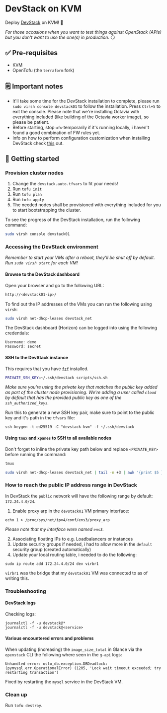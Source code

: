 # DevStack on KVM

Deploy [DevStack](https://docs.openstack.org/devstack/latest/) on KVM! 🚀

_For those occasions when you want to test things against OpenStack (APIs) but you don't want to use the one(s) in production._ 😏

## ✅ Pre-requisites

* KVM
* OpenTofu (the `terraform` fork)

## 🗒️ Important notes

* It'll take some time for the DevStack installation to complete, please run `sudo virsh console devstack01` to follow the installation. Press `Ctrl+5` to exit the console. Please note that we're installing Octavia with everything included (like building of the Octavia worker image), so please be patient.
* Before starting, stop `ufw` temporarily if it's running locally, i haven't found a good combination of FW rules yet.
* Info on how to perform configuration customization when installing DevStack check [this](https://github.com/openstack/devstack/blob/master/doc/source/configuration.rst) out.

## 🏃 Getting started

### Provision cluster nodes

1. Change the `devstack.auto.tfvars` to fit your needs!
2. Run `tofu init`
3. Run `tofu plan`
4. Run `tofu apply`
5. The needed nodes shall be provisioned with everything included for you to start bootstrapping the cluster.

To see the progress of the DevStack installation, run the following command:

```bash
sudo virsh console devstack01
```

### Accessing the DevStack environment

_Remember to start your VMs after a reboot, they'll be shut off by default. Run `sudo virsh start` for each VM!_

#### Browse to the DevStack dashboard

Open your browser and go to the following URL:

```bash
http://<devstack01-ip>/
```

To find out the IP addresses of the VMs you can run the following using `virsh`:

```bash
sudo virsh net-dhcp-leases devstack_net
```

The DevStack dashboard (Horizon) can be logged into using the following credentials:

```
Username: demo
Password: secret
```

#### SSH to the DevStack instance

This requires that you have [`fzf`](https://github.com/junegunn/fzf) installed.

```bash
PRIVATE_SSH_KEY=~/.ssh/devstack scripts/ssh.sh
```

_Make sure you're using the private key that matches the public key added as part of the cluster node provisioning. We're adding a user called `cloud` by default that has the provided public key as one of the `ssh_authorized_keys`._

Run this to generate a new SSH key pair, make sure to point to the public key and it's path in the `tfvars` file:

```
ssh-keygen -t ed25519 -C "devstack-kvm" -f ~/.ssh/devstack
```

#### Using `tmux` and `xpanes` to SSH to all available nodes

Don't forget to inline the private key path below and replace `<PRIVATE_KEY>` before running the command:

```bash
tmux

sudo virsh net-dhcp-leases devstack_net | tail -n +3 | awk '{print $5 }' | cut -d"/" -f1 | xpanes -l ev -c 'ssh -l cloud -i <PRIVATE_KEY> {}'
```

### How to reach the public IP address range in DevStack

In DevStack the `public` network will have the following range by default: `172.24.4.0/24`.

1. Enable proxy arp in the `devstack01` VM primary interface:

```
echo 1 > /proc/sys/net/ipv4/conf/ens3/proxy_arp
```

_Please note that my interface were named `ens3`._

2. Associating floating IPs to e.g. Loadbalancers or instances
3. Update security groups if needed, i had to allow more in the `default` security group (created automatically)
4. Update your local routing table, i needed to do the following:

```
sudo ip route add 172.24.4.0/24 dev virbr1
```

`virbr1` was the bridge that my `devstack01` VM was connected to as of writing this.

### Troubleshooting

#### DevStack logs

Checking logs:

```
journalctl -f -u devstack@*
journalctl -f -u devstack@<service>
```

#### Various encountered errors and problems

When updating (increasing) the `image_size_total` in Glance via the `openstack` CLI the following where seen in the `g-api` logs:

```
Unhandled error: oslo_db.exception.DBDeadlock: (pymysql.err.OperationalError) (1205, 'Lock wait timeout exceeded; try restarting transaction')
```

Fixed by restarting the `mysql` service in the DevStack VM.

### Clean up

Run `tofu destroy`.

